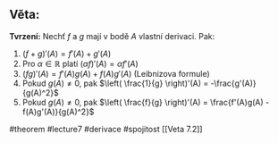 ## Věta: 

**Tvrzení:** Nechť $f$ a $g$ mají v bodě $A$ vlastní derivaci. Pak:

1. $(f + g)'(A) = f'(A) + g'(A)$  
2. Pro $\alpha \in \mathbb{R}$ platí $(\alpha f)'(A) = \alpha f'(A)$  
3. $(f g)'(A) = f'(A)g(A) + f(A)g'(A)$ (Leibnizova formule)  
4. Pokud $g(A) \ne 0$, pak $\left( \frac{1}{g} \right)'(A) = -\frac{g'(A)}{g(A)^2}$  
5. Pokud $g(A) \ne 0$, pak $\left( \frac{f}{g} \right)'(A) = \frac{f'(A)g(A) - f(A)g'(A)}{g(A)^2}$




#theorem #lecture7 #derivace #spojitost 
[[Veta 7.2]]